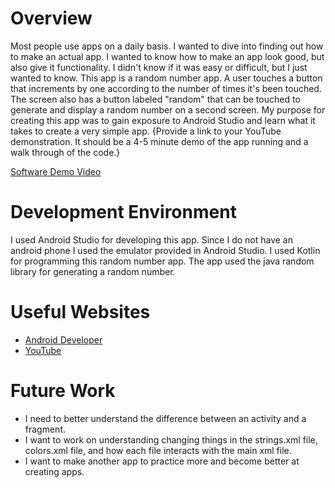 # Overview

Most people use apps on a daily basis. I wanted to dive into finding out how to make an actual app. I wanted to know how to make an app look good, but also give it functionality. I didn't know if it was easy or difficult, but I just wanted to know.
This app is a random number app. A user touches a button that increments by one according to the number of times it's been touched. The screen also has a button labeled "random" that can be touched to generate and display a random number on a second screen.
My purpose for creating this app was to gain exposure to Android Studio and learn what it takes to create a very simple app.
{Provide a link to your YouTube demonstration.  It should be a 4-5 minute demo of the app running and a walk through of the code.}

[Software Demo Video](https://youtu.be/N5ewCabZY4Y)

# Development Environment

I used Android Studio for developing this app. Since I do not have an android phone I used the emulator provided in Android Studio.
I used Kotlin for programming this random number app. The app used the java random library for generating a random number.

# Useful Websites
* [Android Developer](https://developer.android.com/codelabs/build-your-first-android-app-kotlin#0)
* [YouTube](https://www.youtube.com/watch?v=FjrKMcnKahY&t=2065s&ab_channel=freeCodeCamp.org)

# Future Work
* I need to better understand the difference between an activity and a fragment.
* I want to work on understanding changing things in the strings.xml file, colors.xml file, and how each file interacts with the main xml file.
* I want to make another app to practice more and become better at creating apps.